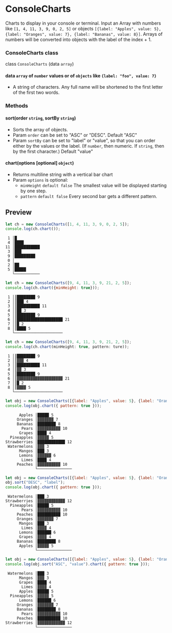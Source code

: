 # ConsoleCharts
Charts to display in your console or terminal. Input an Array with numbers like `[1, 4, 11, 3, 9, 0, 2, 5]` or objects `[{label: "Apples", value: 5}, {label: "Oranges", value: 7}, {label: "Bananas", value: 8}]`. Arrays of numbers will be converted into objects with the label of the index + 1.

### ConsoleCharts class

class `ConsoleCharts` (data `array`)

#### data `array` of `number` values or of `objects` like `{label: "foo", value: 7}`

* A string of characters. Any full name will be shortened to the first letter of the first two words.

### Methods

#### sort(order `string`, sortBy `string`)
* Sorts the array of objects.
* Param `order` can be set to "ASC" or "DESC". Default "ASC"
* Param `sortBy` can be set to "label" or "value", so that you can order either by the values or the label. (If `number`, then numeric. If `string`, then by the first character.) Default "value"

#### chart(options [optional] `object`)
* Returns multiline string with a vertical bar chart
* Param `options` is optional:
  * `minHeight` `default false` The smallest value will be displayed starting by one step.
  * `pattern` `default false` Every second bar gets a different pattern.

## Preview

```js
let ch = new ConsoleCharts([1, 4, 11, 3, 9, 0, 2, 5]);
console.log(ch.chart());
```

```
 1 │█
 4 │████
11 │███████████
 3 │███
 9 │█████████
 0 │
 2 │██
 5 │█████
   └───────────
```

```js
let ch = new ConsoleCharts([9, 4, 11, 3, 9, 21, 2, 5]);
console.log(ch.chart({minHeight: true}));
```

```
 1 │║████████ 9
 2 │║███ 4
 3 │║██████████ 11
 4 │║██ 3
 5 │║████████ 9
 6 │║████████████████████ 21
 7 │║█ 2
 8 │║████ 5
   └─────────────────────
```

```js
let ch = new ConsoleCharts([9, 4, 11, 3, 9, 21, 2, 5]);
console.log(ch.chart(minHeight: true, pattern: ture));
```

```
 1 │║████████ 9
 2 │║▓▓▓ 4
 3 │║██████████ 11
 4 │║▓▓ 3
 5 │║████████ 9
 6 │║▓▓▓▓▓▓▓▓▓▓▓▓▓▓▓▓▓▓▓▓ 21
 7 │║█ 2
 8 │║▓▓▓▓ 5
   └─────────────────────
```

```js
let obj = new ConsoleCharts([{label: "Apples", value: 5}, {label: "Oranges", value: 7}, {label: "Bananas", value: 8}, {label: "Pears", value: 10}, {label: "Grapes", value: 4}, {label: "Pineapples", value: 5}, {label: "Strawberries", value: 12}, {label: "Watermelons", value: 3}, {label: "Mangos", value: 3}, {label: "Lemons", value: 6}, {label: "Limes", value: 4}, {label: "Peaches", value: 10}]);
console.log(obj.chart({ pattern: true }));
```

```
      Apples │█████ 5
     Oranges │▓▓▓▓▓▓▓ 7
     Bananas │████████ 8
       Pears │▓▓▓▓▓▓▓▓▓▓ 10
      Grapes │████ 4
  Pineapples │▓▓▓▓▓ 5
Strawberries │████████████ 12
 Watermelons │▓▓▓ 3
      Mangos │███ 3
      Lemons │▓▓▓▓▓▓ 6
       Limes │████ 4
     Peaches │▓▓▓▓▓▓▓▓▓▓ 10
             └───────────────
```

```js
let obj = new ConsoleCharts([{label: "Apples", value: 5}, {label: "Oranges", value: 7}, {label: "Bananas", value: 8}, {label: "Pears", value: 10}, {label: "Grapes", value: 4}, {label: "Pineapples", value: 5}, {label: "Strawberries", value: 12}, {label: "Watermelons", value: 3}, {label: "Mangos", value: 3}, {label: "Lemons", value: 6}, {label: "Limes", value: 4}, {label: "Peaches", value: 10}]);
obj.sort("DESC", "label");
console.log(obj.chart({ pattern: true }));
```

```
 Watermelons │███ 3
Strawberries │▓▓▓▓▓▓▓▓▓▓▓▓ 12
  Pineapples │█████ 5
       Pears │▓▓▓▓▓▓▓▓▓▓ 10
     Peaches │██████████ 10
     Oranges │▓▓▓▓▓▓▓ 7
      Mangos │███ 3
       Limes │▓▓▓▓ 4
      Lemons │██████ 6
      Grapes │▓▓▓▓ 4
     Bananas │████████ 8
      Apples │▓▓▓▓▓ 5
             └───────────────
```

```js
let obj = new ConsoleCharts([{label: "Apples", value: 5}, {label: "Oranges", value: 7}, {label: "Bananas", value: 8}, {label: "Pears", value: 10}, {label: "Grapes", value: 4}, {label: "Pineapples", value: 5}, {label: "Strawberries", value: 12}, {label: "Watermelons", value: 3}, {label: "Mangos", value: 3}, {label: "Lemons", value: 6}, {label: "Limes", value: 4}, {label: "Peaches", value: 10}]);
console.log(obj.sort("ASC", "value").chart({ pattern: true }));
```

```
 Watermelons │███ 3
      Mangos │▓▓▓ 3
      Grapes │████ 4
       Limes │▓▓▓▓ 4
      Apples │█████ 5
  Pineapples │▓▓▓▓▓ 5
      Lemons │██████ 6
     Oranges │▓▓▓▓▓▓▓ 7
     Bananas │████████ 8
       Pears │▓▓▓▓▓▓▓▓▓▓ 10
     Peaches │██████████ 10
Strawberries │▓▓▓▓▓▓▓▓▓▓▓▓ 12
             └───────────────
```
